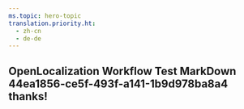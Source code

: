 ```yaml
---
ms.topic: hero-topic
translation.priority.ht: 
  - zh-cn
  - de-de
---
```

## OpenLocalization Workflow Test MarkDown 44ea1856-ce5f-493f-a141-1b9d978ba8a4 thanks!
